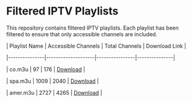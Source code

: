 # Filtered IPTV Playlists

This repository contains filtered IPTV playlists. Each playlist has been filtered to ensure that only accessible channels are included.

| Playlist Name | Accessible Channels | Total Channels | Download Link |

|---------------|--------------------|----------------|---------------|

| co.m3u | 97 | 176 | [Download](https://raw.githubusercontent.com/cerels/cerels/filteredIptv/refs/heads/main/co.m3u) |

| spa.m3u | 1009 | 2040 | [Download](https://raw.githubusercontent.com/cerels/cerels/filteredIptv/refs/heads/main/spa.m3u) |

| amer.m3u | 2727 | 4265 | [Download](https://raw.githubusercontent.com/cerels/cerels/filteredIptv/refs/heads/main/amer.m3u) |
